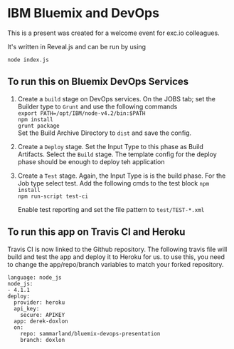 # IBM Bluemix and DevOps

This is a present was created for a welcome event for exc.io colleagues.

It's written in Reveal.js and can be run by using 

    node index.js
    

## To run this on Bluemix DevOps Services
1. Create a `build` stage on DevOps services. On the JOBS tab; set the Builder type to `Grunt` and use the following commands    
    `export PATH=/opt/IBM/node-v4.2/bin:$PATH`    
    `npm install`    
    `grunt package`    
    Set the Build Archive Directory to `dist` and save the config.

2. Create a `Deploy` stage. Set the Input Type to this phase as Build Artifacts. Select the `Build` stage. The template config for the deploy phase should be enough to deploy teh application

3. Create a `Test` stage. Again, the Input Type is is the build phase. For the Job type select test. Add the following cmds to the test block
    `npm install`     
    `npm run-script test-ci`    

    Enable test reporting and set the file pattern to `test/TEST-*.xml`


## To run this app on Travis CI and Heroku

Travis CI is now linked to the Github repository. The following travis file will build and test the app and deploy it to Heroku for us. to use
this, you need to change the app/repo/branch variables to match your forked repository.

````
language: node_js
node_js:
- 4.1.1
deploy:
  provider: heroku
  api_key:
    secure: APIKEY
  app: derek-doxlon
  on:
    repo: sammarland/bluemix-devops-presentation
    branch: doxlon

````
